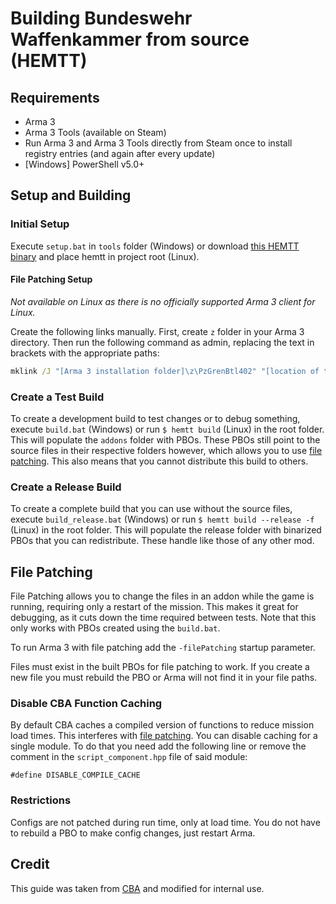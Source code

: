 # Building Bundeswehr Waffenkammer from source (HEMTT)

## Requirements

- Arma 3
- Arma 3 Tools (available on Steam)
- Run Arma 3 and Arma 3 Tools directly from Steam once to install registry entries (and again after every update)
- [Windows] PowerShell v5.0+

## Setup and Building

### Initial Setup

Execute `setup.bat` in `tools` folder (Windows) or download [this HEMTT binary](https://github.com/BrettMayson/HEMTT/releases/latest) and place hemtt in project root (Linux).

#### File Patching Setup

*Not available on Linux as there is no officially supported Arma 3 client for Linux.*

Create the following links manually. First, create `z` folder in your Arma 3 directory. Then run the following command as admin, replacing the text in brackets with the appropriate paths:
```cmd
mklink /J "[Arma 3 installation folder]\z\PzGrenBtl402" "[location of the PzGrenBtl402 project]"
```

### Create a Test Build

To create a development build to test changes or to debug something, execute `build.bat` (Windows) or run `$ hemtt build` (Linux) in the root folder. This will populate the `addons` folder with PBOs. These PBOs still point to the source files in their respective folders however, which allows you to use [file patching](#file-patching). This also means that you cannot distribute this build to others.

### Create a Release Build

To create a complete build that you can use without the source files, execute `build_release.bat` (Windows) or run `$ hemtt build --release -f` (Linux) in the root folder. This will populate the release folder with binarized PBOs that you can redistribute. These handle like those of any other mod.

## File Patching

File Patching allows you to change the files in an addon while the game is running, requiring only a restart of the mission. This makes it great for debugging, as it cuts down the time required between tests. Note that this only works with PBOs created using the `build.bat`.

To run Arma 3 with file patching add the `-filePatching` startup parameter.

Files must exist in the built PBOs for file patching to work. If you create a new file you must rebuild the PBO or Arma will not find it in your file paths.

### Disable CBA Function Caching

By default CBA caches a compiled version of functions to reduce mission load times. This interferes with [file patching](#file-patching). You can disable caching for a single module. To do that you need add the following line or remove the comment in the `script_component.hpp` file of said module:
```
#define DISABLE_COMPILE_CACHE
```

### Restrictions

Configs are not patched during run time, only at load time. You do not have to rebuild a PBO to make config changes, just restart Arma.

## Credit
This guide was taken from [CBA](https://github.com/CBATeam/CBA_A3/wiki/Building-CBA-from-source-(HEMTT)) and modified for internal use.
